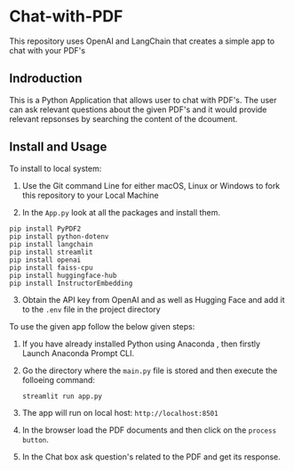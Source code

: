 # Chat-with-PDF
This repository uses OpenAI and LangChain that creates a simple app to chat with your PDF's</p>

## Indroduction 

This is a Python Application that allows user to chat with PDF's. The user can ask relevant questions about the given PDF's and it would provide relevant repsonses by searching the content of the dcoument.

## Install and Usage 

To install to local system:

1. Use the Git command Line for either macOS, Linux or Windows to fork this repository to your Local Machine

2. In the `App.py` look at all the packages and install them.
```
pip install PyPDF2
pip install python-dotenv
pip install langchain
pip install streamlit
pip install openai
pip install faiss-cpu
pip install huggingface-hub
pip install InstructorEmbedding
```

3. Obtain the API key from OpenAI and as well as Hugging Face and add it to the `.env` file in the project directory


To use the given app follow the below given steps: 

1. If you have already installed Python using Anaconda , then firstly Launch Anaconda Prompt CLI.

2. Go the directory where the `main.py` file is stored and then execute the folloeing command:
   ```
   streamlit run app.py
   ```
3. The app will run on local host:   `http://localhost:8501`

4. In the browser load the PDF documents and then click on the `process button`.

5. In the Chat box ask question's related to the PDF and get its response.
